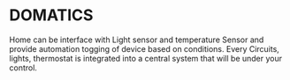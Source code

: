 # DOMATICS
Home can be interface with Light sensor and temperature Sensor and provide automation togging of device based on conditions.
Every Circuits, lights, thermostat is integrated into a central system that will be under your control.

